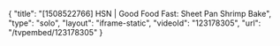 {
    "title": "[1508522766] HSN | Good Food Fast: Sheet Pan Shrimp Bake",
    "type": "solo",
    "layout": "iframe-static",
    "videoId": "123178305",
    "url": "\/tvpembed\/123178305"
}